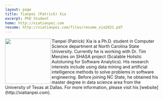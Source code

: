 ```yaml
---
layout: page
title: Tianpei (Patrick) Xia
excerpt: PhD Student
home: http://xiatianpei.com
resume: http://xiatianpei.com/files/resume_xia2021.pdf
---
```



<img align="left" width="150" src="/img/xia.jpg">
Tianpei (Patrick) Xia is a Ph.D. student in Computer Science department at North Carolina State University. Currently he is working with Dr. Tim Menzies on SHASA project (Scalable Holistic Autotuning for Software Analytics). His research interests include using data mining and artificial intelligence methods to solve problems in software engineering. Before joining NC State, he obtained his master degree in data science area from the University of Texas at Dallas. For more information, please visit his [website](http://xiatianpei.com).
